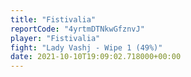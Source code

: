 ```yaml
---
title: "Fistivalia"
reportCode: "4yrtmDTNkwGfznvJ"
player: "Fistivalia"
fight: "Lady Vashj - Wipe 1 (49%)"
date: 2021-10-10T19:09:02.718000+00:00
---
```

